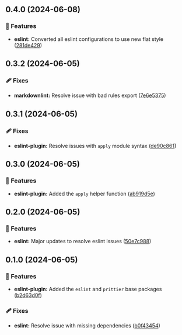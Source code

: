 ## 0.4.0 (2024-06-08)


### 🚀 Features

- **eslint:** Converted all eslint configurations to use new flat style ([281de429](https://github.com/storm-software/storm-ops/commit/281de429))

## 0.3.2 (2024-06-05)


### 🩹 Fixes

- **markdownlint:** Resolve issue with bad rules export ([7e6e5375](https://github.com/storm-software/storm-ops/commit/7e6e5375))

## 0.3.1 (2024-06-05)


### 🩹 Fixes

- **eslint-plugin:** Resolve issues with `apply` module syntax ([de90c861](https://github.com/storm-software/storm-ops/commit/de90c861))

## 0.3.0 (2024-06-05)

### 🚀 Features

- **eslint-plugin:** Added the `apply` helper function
  ([ab919d5e](https://github.com/storm-software/storm-ops/commit/ab919d5e))

## 0.2.0 (2024-06-05)

### 🚀 Features

- **eslint:** Major updates to resolve eslint issues
  ([50e7c988](https://github.com/storm-software/storm-ops/commit/50e7c988))

## 0.1.0 (2024-06-05)

### 🚀 Features

- **eslint-plugin:** Added the `eslint` and `prittier` base packages
  ([b2d63d0f](https://github.com/storm-software/storm-ops/commit/b2d63d0f))

### 🩹 Fixes

- **eslint:** Resolve issue with missing dependencies
  ([b0f43454](https://github.com/storm-software/storm-ops/commit/b0f43454))
